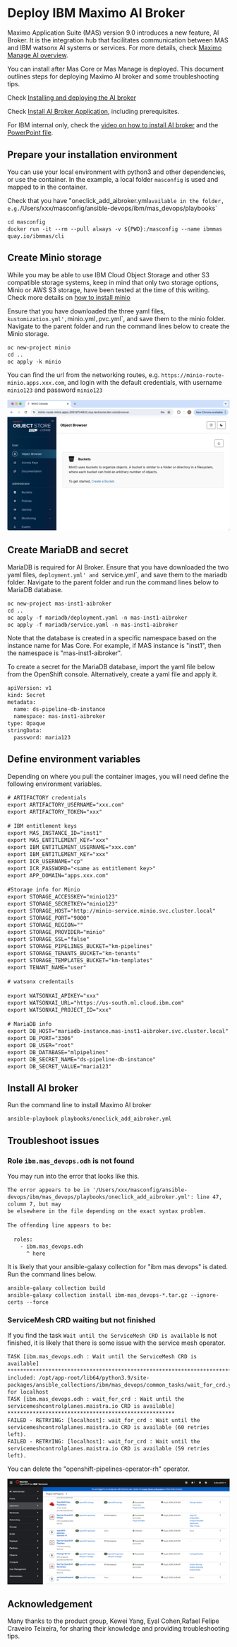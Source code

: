 # Deploy IBM Maximo AI Broker

Maximo Application Suite (MAS) version 9.0 introduces a new feature, AI Broker. It is the integration hub that facilitates communication between MAS and IBM watsonx AI systems or services. For more details, check [Maximo Manage AI overview](https://www.ibm.com/docs/en/mas-cd/maximo-manage/continuous-delivery?topic=watsonx-maximo-manage-ai-overview).

You can install after Mas Core or Mas Manage is deployed. This document outlines steps for deploying Maximo AI broker and some troubleshooting tips.

Check [Installing and deploying the AI broker](https://www.ibm.com/docs/en/mas-cd/maximo-manage/continuous-delivery?topic=setup-installing-deploying-ai-broker)

Check [Install AI Broker Application](https://ibm-mas.github.io/ansible-devops/playbooks/oneclick-aibroker/#prerequisites_3), including prerequisites.

For IBM internal only, check the [video on how to install AI broker](https://ibm.ent.box.com/file/1560875310399) and the [PowerPoint file](https://ibm.ent.box.com/file/1559413953086?s=2gevj2hurz48je3v6j9sm2kopg4xrur8&tc=collab-file-invite-treatment).

## Prepare your installation environment

You can use your local environment with python3 and other dependencies, or use the container. In the example, a local folder `masconfig` is used and mapped to in the container. 

Check that you have "oneclick_add_aibroker.yml` available in the folder, e.g. `/Users/xxx/masconfig/ansible-devops/ibm/mas_devops/playbooks`

```
cd masconfig
docker run -it --rm --pull always -v ${PWD}:/masconfig --name ibmmas quay.io/ibmmas/cli
```

## Create Minio storage

While you may be able to use IBM Cloud Object Storage and other S3 compatible storage systems, keep in mind that only two storage options, Minio or AWS S3 storage, have been tested at the time of this writing. Check more details on [how to install minio](https://min.io/docs/minio/kubernetes/openshift/operations/installation.html)

Ensure that you have downloaded the three yaml files, `kustomization.yml',`minio.yml`,`pvc.yml`, and save them to the minio folder. Navigate to the parent folder and run the command lines below to create the Minio storage. 

```
oc new-project minio
cd ..
oc apply -k minio
```

You can find the url from the networking routes, e.g. `https://minio-route-minio.apps.xxx.com`,  and login with the default credentials, with username `minio123` and password `minio123`

![Minio](media/minio.png)

## Create MariaDB and secret

MariaDB is required for AI Broker. Ensure that you have downloaded the two yaml files, `deployment.yml' and `service.yml`, and save them to the mariadb folder. Navigate to the parent folder and run the command lines below to MariaDB database.

```
oc new-project mas-inst1-aibroker
cd ..
oc apply -f mariadb/deployment.yaml -n mas-inst1-aibroker
oc apply -f mariadb/service.yaml -n mas-inst1-aibroker
```

Note that the database is created in a specific namespace based on the instance name for Mas Core. For example, if MAS instance is "inst1", then the namespace is "mas-inst1-aibroker".

To create a secret for the MariaDB database, import the yaml file below from the OpenShift console. Alternatively, create a yaml file and apply it.

```
apiVersion: v1
kind: Secret
metadata:
  name: ds-pipeline-db-instance
  namespace: mas-inst1-aibroker
type: Opaque
stringData:
  password: maria123
```

## Define environment variables

Depending on where you pull the container images, you will need define the following environment variables.

```
# ARTIFACTORY credentials
export ARTIFACTORY_USERNAME="xxx.com"
export ARTIFACTORY_TOKEN="xxx"

# IBM entitlement keys
export MAS_INSTANCE_ID="inst1" 
export MAS_ENTITLEMENT_KEY="xxx"
export IBM_ENTITLEMENT_USERNAME="xxx.com" 
export IBM_ENTITLEMENT_KEY="xxx"
export ICR_USERNAME="cp" 
export ICR_PASSWORD="<same as entitlement key>" 
export APP_DOMAIN="apps.xxx.com" 

#Storage info for Minio
export STORAGE_ACCESSKEY="minio123"
export STORAGE_SECRETKEY="minio123"
export STORAGE_HOST="http://minio-service.minio.svc.cluster.local"
export STORAGE_PORT="9000"
export STORAGE_REGION=""
export STORAGE_PROVIDER="minio"
export STORAGE_SSL="false"
export STORAGE_PIPELINES_BUCKET="km-pipelines"
export STORAGE_TENANTS_BUCKET="km-tenants"
export STORAGE_TEMPLATES_BUCKET="km-templates"
export TENANT_NAME="user"

# watsonx credentails

export WATSONXAI_APIKEY="xxx"
export WATSONXAI_URL="https://us-south.ml.cloud.ibm.com"
export WATSONXAI_PROJECT_ID="xxx"

# MariaDB info
export DB_HOST="mariadb-instance.mas-inst1-aibroker.svc.cluster.local"
export DB_PORT="3306"
export DB_USER="root"
export DB_DATABASE="mlpipelines"
export DB_SECRET_NAME="ds-pipeline-db-instance"
export DB_SECRET_VALUE="maria123"
```

## Install AI broker

Run the command line to install Maximo AI broker

```
ansible-playbook playbooks/oneclick_add_aibroker.yml
```

## Troubleshoot issues

### Role `ibm.mas_devops.odh` is not found

You may run into the error that looks like this.

```
The error appears to be in '/Users/xxx/masconfig/ansible-devops/ibm/mas_devops/playbooks/oneclick_add_aibroker.yml': line 47, column 7, but may
be elsewhere in the file depending on the exact syntax problem.

The offending line appears to be:

  roles:
    - ibm.mas_devops.odh
      ^ here
```

It is likely that your ansible-galaxy collection for "ibm mas devops" is dated. Run the command lines below.

```
ansible-galaxy collection build 
ansible-galaxy collection install ibm-mas_devops-*.tar.gz --ignore-certs --force
```

### ServiceMesh CRD waiting but not finished

If you find the task `Wait until the ServiceMesh CRD is available` is not finished, it is likely that there is some issue with the service mesh operator.

```
TASK [ibm.mas_devops.odh : Wait until the ServiceMesh CRD is available] ********************************************************************************************
included: /opt/app-root/lib64/python3.9/site-packages/ansible_collections/ibm/mas_devops/common_tasks/wait_for_crd.yml for localhost
TASK [ibm.mas_devops.odh : wait_for_crd : Wait until the servicemeshcontrolplanes.maistra.io CRD is available] *****************************************************
FAILED - RETRYING: [localhost]: wait_for_crd : Wait until the servicemeshcontrolplanes.maistra.io CRD is available (60 retries left).
FAILED - RETRYING: [localhost]: wait_for_crd : Wait until the servicemeshcontrolplanes.maistra.io CRD is available (59 retries left).
```

You can delete the "openshift-pipelines-operator-rh" operator.

![Delete rh operator](media/openshift-pipelines-operator-rh.png)

## Acknowledgement

Many thanks to the product group, Kewei Yang, Eyal Cohen,Rafael Felipe Craveiro Teixeira, for sharing their knowledge and providing troubleshooting tips.
